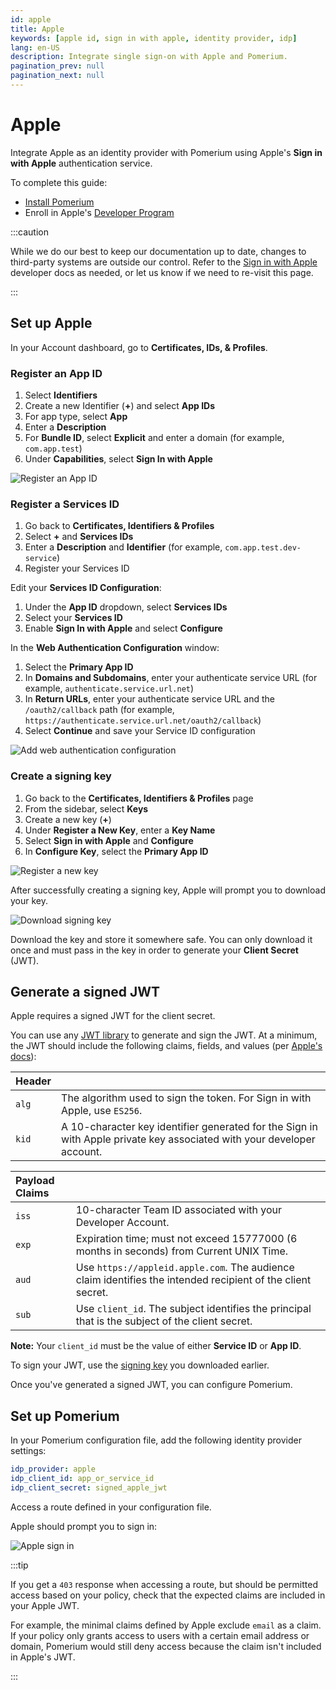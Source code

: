 ```yaml
---
id: apple
title: Apple
keywords: [apple id, sign in with apple, identity provider, idp]
lang: en-US
description: Integrate single sign-on with Apple and Pomerium.
pagination_prev: null
pagination_next: null
---
```


# Apple

Integrate Apple as an identity provider with Pomerium using Apple's **Sign in with Apple** authentication service.

To complete this guide:

- [Install Pomerium](/docs/zero/install)
- Enroll in Apple's [Developer Program](https://apps.apple.com/us/app/wwdc/id640199958)

:::caution

While we do our best to keep our documentation up to date, changes to third-party systems are outside our control. Refer to the [Sign in with Apple](https://developer.apple.com/documentation/sign_in_with_apple) developer docs as needed, or let us know if we need to re-visit this page.

:::

## Set up Apple

In your Account dashboard, go to **Certificates, IDs, & Profiles**.

### Register an App ID

1. Select **Identifiers**
1. Create a new Identifier (**+**) and select **App IDs**
1. For app type, select **App**
1. Enter a **Description**
1. For **Bundle ID**, select **Explicit** and enter a domain (for example, `com.app.test`)
1. Under **Capabilities**, select **Sign In with Apple**

![Register an App ID](./img/apple/apple-register-app.png)

### Register a Services ID

1. Go back to **Certificates, Identifiers & Profiles**
1. Select **+** and **Services IDs**
1. Enter a **Description** and **Identifier** (for example, `com.app.test.dev-service`)
1. Register your Services ID

Edit your **Services ID Configuration**:

1. Under the **App ID** dropdown, select **Services IDs**
1. Select your **Services ID**
1. Enable **Sign In with Apple** and select **Configure**

In the **Web Authentication Configuration** window:

1. Select the **Primary App ID**
1. In **Domains and Subdomains**, enter your authenticate service URL (for example, `authenticate.service.url.net`)
1. In **Return URLs**, enter your authenticate service URL and the `/oauth2/callback` path (for example, `https://authenticate.service.url.net/oauth2/callback`)
1. Select **Continue** and save your Service ID configuration

![Add web authentication configuration](./img/apple/apple-web-authn-config.png)

### Create a signing key

1. Go back to the **Certificates, Identifiers & Profiles** page
1. From the sidebar, select **Keys**
1. Create a new key (**+**)
1. Under **Register a New Key**, enter a **Key Name**
1. Select **Sign in with Apple** and **Configure**
1. In **Configure Key**, select the **Primary App ID**

![Register a new key](./img/apple/apple-register-new-key.png)

After successfully creating a signing key, Apple will prompt you to download your key.

![Download signing key](./img/apple/apple-download-key.png)

Download the key and store it somewhere safe. You can only download it once and must pass in the key in order to generate your **Client Secret** (JWT).

## Generate a signed JWT

Apple requires a signed JWT for the client secret.

You can use any [JWT library](https://jwt.io/libraries) to generate and sign the JWT. At a minimum, the JWT should include the following claims, fields, and values (per [Apple's docs](https://developer.apple.com/documentation/sign_in_with_apple/generate_and_validate_tokens#3262048)):

| **Header** |  |
| :-- | :-- |
| `alg` | The algorithm used to sign the token. For Sign in with Apple, use `ES256`. |
| `kid` | A 10-character key identifier generated for the Sign in with Apple private key associated with your developer account. |

| **Payload Claims** |  |
| :-- | :-- |
| `iss` | 10-character Team ID associated with your Developer Account. |
| `exp` | Expiration time; must not exceed 15777000 (6 months in seconds) from Current UNIX Time. |
| `aud` | Use `https://appleid.apple.com`. The audience claim identifies the intended recipient of the client secret. |
| `sub` | Use `client_id`. The subject identifies the principal that is the subject of the client secret. |

**Note:** Your `client_id` must be the value of either **Service ID** or **App ID**.

To sign your JWT, use the [signing key](#create-a-signing-key) you downloaded earlier.

Once you've generated a signed JWT, you can configure Pomerium.

## Set up Pomerium

In your Pomerium configuration file, add the following identity provider settings:

```yaml title="pomerium-config"
idp_provider: apple
idp_client_id: app_or_service_id
idp_client_secret: signed_apple_jwt
```

Access a route defined in your configuration file.

Apple should prompt you to sign in:

![Apple sign in](./img/apple/apple-sign-in-prompt.png)

:::tip

If you get a `403` response when accessing a route, but should be permitted access based on your policy, check that the expected claims are included in your Apple JWT.

For example, the minimal claims defined by Apple exclude `email` as a claim. If your policy only grants access to users with a certain email address or domain, Pomerium would still deny access because the claim isn't included in Apple's JWT.

:::
